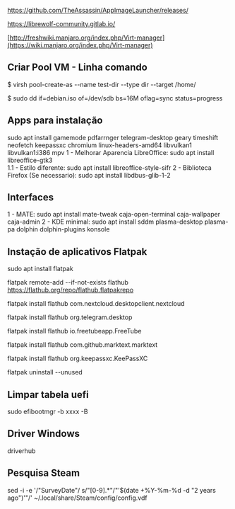 https://github.com/TheAssassin/AppImageLauncher/releases/

https://librewolf-community.gitlab.io/

[http://freshwiki.manjaro.org/index.php/Virt-manager](https://wiki.manjaro.org/index.php/Virt-manager)


## Criar Pool VM - Linha comando
$ virsh pool-create-as --name test-dir --type dir --target /home/

$ sudo dd if=debian.iso of=/dev/sdb bs=16M oflag=sync status=progress

## Apps para instalação 
sudo apt install gamemode pdfarrnger telegram-desktop geary timeshift neofetch keepassxc chromium linux-headers-amd64 libvulkan1 libvulkan1:i386 mpv
1 - Melhorar Aparencia LibreOffice: sudo apt install libreoffice-gtk3  
  1.1 - Estilo diferente: sudo apt install libreoffice-style-sifr
2 - Biblioteca Firefox (Se necessario): sudo apt install libdbus-glib-1-2

## Interfaces
1 - MATE: sudo apt install mate-tweak caja-open-terminal caja-wallpaper caja-admin
2 - KDE minimal: sudo apt install sddm plasma-desktop plasma-pa dolphin dolphin-plugins konsole




## Instação de aplicativos Flatpak

sudo apt install flatpak

flatpak remote-add --if-not-exists flathub https://flathub.org/repo/flathub.flatpakrepo

flatpak install flathub com.nextcloud.desktopclient.nextcloud

flatpak install flathub org.telegram.desktop

flatpak install flathub io.freetubeapp.FreeTube

flatpak install flathub com.github.marktext.marktext

flatpak install flathub org.keepassxc.KeePassXC

flatpak uninstall --unused

## Limpar tabela uefi
sudo efibootmgr -b xxxx -B

## Driver Windows
driverhub

## Pesquisa Steam
sed -i -e '/\"SurveyDate\"/ s/"[0-9].*"/"'$(date +%Y-%m-%d -d "2 years ago")'"/' ~/.local/share/Steam/config/config.vdf
